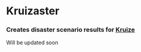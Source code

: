 # Kruizaster
### Creates disaster scenario results for [Kruize](https://github.com/kruize/autotune)


Will be updated soon
